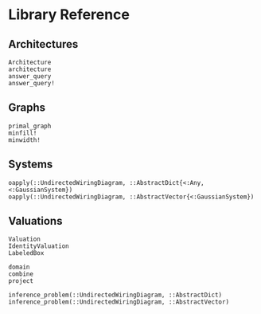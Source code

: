 # Library Reference

## Architectures
```@docs
Architecture
architecture
answer_query
answer_query!
```

## Graphs

```@docs
primal_graph
minfill!
minwidth!
```

## Systems

```@docs
oapply(::UndirectedWiringDiagram, ::AbstractDict{<:Any, <:GaussianSystem})
oapply(::UndirectedWiringDiagram, ::AbstractVector{<:GaussianSystem})
```

## Valuations

```@docs
Valuation
IdentityValuation
LabeledBox

domain
combine
project

inference_problem(::UndirectedWiringDiagram, ::AbstractDict)
inference_problem(::UndirectedWiringDiagram, ::AbstractVector)
```
